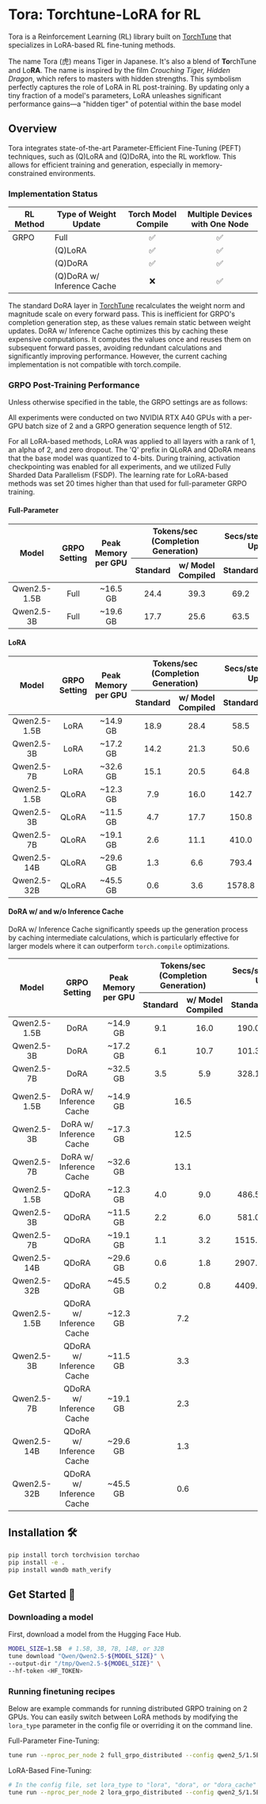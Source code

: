 # Tora: Torchtune-LoRA for RL

Tora is a Reinforcement Learning (RL) library built on [TorchTune](https://github.com/meta-pytorch/torchtune) that specializes in LoRA-based RL fine-tuning methods.

The name Tora (虎) means Tiger in Japanese. It's also a blend of **To**rchTune and Lo**RA**. 
The name is inspired by the film _Crouching Tiger, Hidden Dragon_, which refers to masters with hidden strengths.
This symbolism perfectly captures the role of LoRA in RL post-training.
By updating only a tiny fraction of a model's parameters, LoRA unleashes significant performance gains—a "hidden tiger" of potential within the base model

## Overview

Tora integrates state-of-the-art Parameter-Efficient Fine-Tuning (PEFT) techniques, such as (Q)LoRA and (Q)DoRA, into the RL workflow.
This allows for efficient training and generation, especially in memory-constrained environments.

### Implementation Status

| RL Method | Type of Weight Update      | Torch Model Compile | Multiple Devices with One Node |
|-----------|----------------------------|:-------------------:|:------------------------------:|
| GRPO      | Full                       |          ✅          |               ✅                | 
|           | (Q)LoRA                    |          ✅          |               ✅                |
|           | (Q)DoRA                    |          ✅          |               ✅                |
|           | (Q)DoRA w/ Inference Cache |          ❌          |               ✅                |

The standard DoRA layer in [TorchTune](https://github.com/meta-pytorch/torchtune) recalculates the weight norm and magnitude scale on every forward pass. This is inefficient for GRPO's completion generation step, as these values remain static between weight updates.
DoRA w/ Inference Cache optimizes this by caching these expensive computations. It computes the values once and reuses them on subsequent forward passes, avoiding redundant calculations and significantly improving performance. However, the current caching implementation is not compatible with torch.compile.

### GRPO Post-Training Performance

Unless otherwise specified in the table, the GRPO settings are as follows:

All experiments were conducted on two NVIDIA RTX A40 GPUs with a per-GPU batch size of 2 and a GRPO generation sequence length of 512.

For all LoRA-based methods, LoRA was applied to all layers with a rank of 1, an alpha of 2, and zero dropout.
The 'Q' prefix in QLoRA and QDoRA means that the base model was quantized to 4-bits.
During training, activation checkpointing was enabled for all experiments, and we utilized Fully Sharded Data Parallelism (FSDP).
The learning rate for LoRA-based methods was set 20 times higher than that used for full-parameter GRPO training.

#### Full-Parameter

<table>
  <thead>
    <tr>
      <th rowspan=2 style="text-align:center;">Model</th>
      <th rowspan=2 style="text-align:center;">GRPO Setting</th>
      <th rowspan=2 style="text-align:center;">Peak Memory per GPU</th>
      <th colspan=2 style="text-align:center;">Tokens/sec (Completion Generation)</th>
      <th colspan=2 style="text-align:center;">Secs/step (Gradient Update)</th>
    </tr>
    <tr>
      <th style="text-align:center;">Standard</th>
      <th style="text-align:center;">w/ Model Compiled</th>
      <th style="text-align:center;">Standard</th>
      <th style="text-align:center;">w/ Model Compiled</th>
    </tr>
  </thead>
  <tbody>
    <tr>
      <td style="text-align:center;">Qwen2.5-1.5B</td>
      <td style="text-align:center;">Full</td>
      <td style="text-align:center;">~16.5 GB</td>
      <td style="text-align:center;">24.4</td>
      <td style="text-align:center;">39.3</td>
      <td style="text-align:center;">69.2</td>
      <td style="text-align:center;">77.5</td>
    </tr>
    <tr>
      <td style="text-align:center;">Qwen2.5-3B</td>
      <td style="text-align:center;">Full</td>
      <td style="text-align:center;">~19.6 GB</td>
      <td style="text-align:center;">17.7</td>
      <td style="text-align:center;">25.6</td>
      <td style="text-align:center;">63.5</td>
      <td style="text-align:center;">72.5</td>
    </tr>
  </tbody>
</table>

#### LoRA

<table>
  <thead>
    <tr>
      <th rowspan=2 style="text-align:center;">Model</th>
      <th rowspan=2 style="text-align:center;">GRPO Setting</th>
      <th rowspan=2 style="text-align:center;">Peak Memory per GPU</th>
      <th colspan=2 style="text-align:center;">Tokens/sec (Completion Generation)</th>
      <th colspan=2 style="text-align:center;">Secs/step (Gradient Update)</th>
    </tr>
    <tr>
      <th style="text-align:center;">Standard</th>
      <th style="text-align:center;">w/ Model Compiled</th>
      <th style="text-align:center;">Standard</th>
      <th style="text-align:center;">w/ Model Compiled</th>
    </tr>
  </thead>
  <tbody>
    <tr>
      <td style="text-align:center;">Qwen2.5-1.5B</td>
      <td style="text-align:center;">LoRA</td>
      <td style="text-align:center;">~14.9 GB</td>
      <td style="text-align:center;">18.9</td>
      <td style="text-align:center;">28.4</td>
      <td style="text-align:center;">58.5</td>
      <td style="text-align:center;">49.7</td>
    </tr>
    <tr>
      <td style="text-align:center;">Qwen2.5-3B</td>
      <td style="text-align:center;">LoRA</td>
      <td style="text-align:center;">~17.2 GB</td>
      <td style="text-align:center;">14.2</td>
      <td style="text-align:center;">21.3</td>
      <td style="text-align:center;">50.6</td>
      <td style="text-align:center;">48.8</td>
    </tr>
    <tr>
      <td style="text-align:center;">Qwen2.5-7B</td>
      <td style="text-align:center;">LoRA</td>
      <td style="text-align:center;">~32.6 GB</td>
      <td style="text-align:center;">15.1</td>
      <td style="text-align:center;">20.5</td>
      <td style="text-align:center;">64.8</td>
      <td style="text-align:center;">68.0</td>
    </tr>
    <tr>
      <td style="text-align:center;">Qwen2.5-1.5B</td>
      <td style="text-align:center;">QLoRA</td>
      <td style="text-align:center;">~12.3 GB</td>
      <td style="text-align:center;">7.9</td>
      <td style="text-align:center;">16.0</td>
      <td style="text-align:center;">142.7</td>
      <td style="text-align:center;">71.5</td>
    </tr>
    <tr>
      <td style="text-align:center;">Qwen2.5-3B</td>
      <td style="text-align:center;">QLoRA</td>
      <td style="text-align:center;">~11.5 GB</td>
      <td style="text-align:center;">4.7</td>
      <td style="text-align:center;">17.7</td>
      <td style="text-align:center;">150.8</td>
      <td style="text-align:center;">87.6</td>
    </tr>
    <tr>
      <td style="text-align:center;">Qwen2.5-7B</td>
      <td style="text-align:center;">QLoRA</td>
      <td style="text-align:center;">~19.1 GB</td>
      <td style="text-align:center;">2.6</td>
      <td style="text-align:center;">11.1</td>
      <td style="text-align:center;">410.0</td>
      <td style="text-align:center;">135.3</td>
    </tr>
    <tr>
      <td style="text-align:center;">Qwen2.5-14B</td>
      <td style="text-align:center;">QLoRA</td>
      <td style="text-align:center;">~29.6 GB</td>
      <td style="text-align:center;">1.3</td>
      <td style="text-align:center;">6.6</td>
      <td style="text-align:center;">793.4</td>
      <td style="text-align:center;">189.7</td>
    </tr>
    <tr>
      <td style="text-align:center;">Qwen2.5-32B</td>
      <td style="text-align:center;">QLoRA</td>
      <td style="text-align:center;">~45.5 GB</td>
      <td style="text-align:center;">0.6</td>
      <td style="text-align:center;">3.6</td>
      <td style="text-align:center;">1578.8</td>
      <td style="text-align:center;">312.6</td>
    </tr>
  </tbody>
</table>

#### DoRA w/ and w/o Inference Cache

DoRA w/ Inference Cache significantly speeds up the generation process by caching intermediate calculations, which is particularly effective for larger models where it can outperform `torch.compile` optimizations.

<table>
  <thead>
    <tr>
      <th rowspan=2 style="text-align:center;">Model</th>
      <th rowspan=2 style="text-align:center;">GRPO Setting</th>
      <th rowspan=2 style="text-align:center;">Peak Memory per GPU</th>
      <th colspan=2 style="text-align:center;">Tokens/sec (Completion Generation)</th>
      <th colspan=2 style="text-align:center;">Secs/step (Gradient Update)</th>
    </tr>
    <tr>
      <th style="text-align:center;">Standard</th>
      <th style="text-align:center;">w/ Model Compiled</th>
      <th style="text-align:center;">Standard</th>
      <th style="text-align:center;">w/ Model Compiled</th>
    </tr>
  </thead>
  <tbody>
    <tr>
      <td style="text-align:center;">Qwen2.5-1.5B</td>
      <td style="text-align:center;">DoRA</td>
      <td style="text-align:center;">~14.9 GB</td>
      <td style="text-align:center;">9.1</td>
      <td style="text-align:center;">16.0</td>
      <td style="text-align:center;">190.0</td>
      <td style="text-align:center;">117.7</td>
    </tr>
    <tr>
      <td style="text-align:center;">Qwen2.5-3B</td>
      <td style="text-align:center;">DoRA</td>
      <td style="text-align:center;">~17.2 GB</td>
      <td style="text-align:center;">6.1</td>
      <td style="text-align:center;">10.7</td>
      <td style="text-align:center;">101.3</td>
      <td style="text-align:center;">118.8</td>
    </tr>
    <tr>
      <td style="text-align:center;">Qwen2.5-7B</td>
      <td style="text-align:center;">DoRA</td>
      <td style="text-align:center;">~32.5 GB</td>
      <td style="text-align:center;">3.5</td>
      <td style="text-align:center;">5.9</td>
      <td style="text-align:center;">328.1</td>
      <td style="text-align:center;">233.0</td>
    </tr>
    <tr>
      <td style="text-align:center;">Qwen2.5-1.5B</td>
      <td style="text-align:center;">DoRA w/ Inference Cache</td>
      <td style="text-align:center;">~14.9 GB</td>
      <td colspan=2 style="text-align:center;">16.5</td>
      <td colspan=2 style="text-align:center;">93.2</td>
    </tr>
    <tr>
      <td style="text-align:center;">Qwen2.5-3B</td>
      <td style="text-align:center;">DoRA w/ Inference Cache</td>
      <td style="text-align:center;">~17.3 GB</td>
      <td colspan=2 style="text-align:center;">12.5</td>
      <td colspan=2 style="text-align:center;">79.1</td>
    </tr>
    <tr>
      <td style="text-align:center;">Qwen2.5-7B</td>
      <td style="text-align:center;">DoRA w/ Inference Cache</td>
      <td style="text-align:center;">~32.6 GB</td>
      <td colspan=2 style="text-align:center;">13.1</td>
      <td colspan=2 style="text-align:center;">101.2</td>
    </tr>
    <tr>
      <td style="text-align:center;">Qwen2.5-1.5B</td>
      <td style="text-align:center;">QDoRA</td>
      <td style="text-align:center;">~12.3 GB</td>
      <td style="text-align:center;">4.0</td>
      <td style="text-align:center;">9.0</td>
      <td style="text-align:center;">486.5</td>
      <td style="text-align:center;">191.5</td>
    </tr>
    <tr>
      <td style="text-align:center;">Qwen2.5-3B</td>
      <td style="text-align:center;">QDoRA</td>
      <td style="text-align:center;">~11.5 GB</td>
      <td style="text-align:center;">2.2</td>
      <td style="text-align:center;">6.0</td>
      <td style="text-align:center;">581.0</td>
      <td style="text-align:center;">219.8</td>
    </tr>
    <tr>
      <td style="text-align:center;">Qwen2.5-7B</td>
      <td style="text-align:center;">QDoRA</td>
      <td style="text-align:center;">~19.1 GB</td>
      <td style="text-align:center;">1.1</td>
      <td style="text-align:center;">3.2</td>
      <td style="text-align:center;">1515.3</td>
      <td style="text-align:center;">488.3</td>
    </tr>
    <tr>
      <td style="text-align:center;">Qwen2.5-14B</td>
      <td style="text-align:center;">QDoRA</td>
      <td style="text-align:center;">~29.6 GB</td>
      <td style="text-align:center;">0.6</td>
      <td style="text-align:center;">1.8</td>
      <td style="text-align:center;">2907.8</td>
      <td style="text-align:center;">911.6</td>
    </tr>
    <tr>
      <td style="text-align:center;">Qwen2.5-32B</td>
      <td style="text-align:center;">QDoRA</td>
      <td style="text-align:center;">~45.5 GB</td>
      <td style="text-align:center;">0.2</td>
      <td style="text-align:center;">0.8</td>
      <td style="text-align:center;">4409.3</td>
      <td style="text-align:center;">1478.6</td>
    </tr>
    <tr>
      <td style="text-align:center;">Qwen2.5-1.5B</td>
      <td style="text-align:center;">QDoRA w/ Inference Cache</td>
      <td style="text-align:center;">~12.3 GB</td>
      <td colspan=2 style="text-align:center;">7.2</td>
      <td colspan=2 style="text-align:center;">147.9</td>
    </tr>
    <tr>
      <td style="text-align:center;">Qwen2.5-3B</td>
      <td style="text-align:center;">QDoRA w/ Inference Cache</td>
      <td style="text-align:center;">~11.5 GB</td>
      <td colspan=2 style="text-align:center;">3.3</td>
      <td colspan=2 style="text-align:center;">127.3</td>
    </tr>
    <tr>
      <td style="text-align:center;">Qwen2.5-7B</td>
      <td style="text-align:center;">QDoRA w/ Inference Cache</td>
      <td style="text-align:center;">~19.1 GB</td>
      <td colspan=2 style="text-align:center;">2.3</td>
      <td colspan=2 style="text-align:center;">351.4</td>
    </tr>
    <tr>
      <td style="text-align:center;">Qwen2.5-14B</td>
      <td style="text-align:center;">QDoRA w/ Inference Cache</td>
      <td style="text-align:center;">~29.6 GB</td>
      <td colspan=2 style="text-align:center;">1.3</td>
      <td colspan=2 style="text-align:center;">810.8</td>
    </tr>
    <tr>
      <td style="text-align:center;">Qwen2.5-32B</td>
      <td style="text-align:center;">QDoRA w/ Inference Cache</td>
      <td style="text-align:center;">~45.5 GB</td>
      <td colspan=2 style="text-align:center;">0.6</td>
      <td colspan=2 style="text-align:center;">1812.3</td>
    </tr>
  </tbody>
</table>

## Installation 🛠️

```bash
pip install torch torchvision torchao
pip install -e .
pip install wandb math_verify
```

## Get Started 🚀

### Downloading a model

First, download a model from the Hugging Face Hub.
```bash
MODEL_SIZE=1.5B  # 1.5B, 3B, 7B, 14B, or 32B
tune download "Qwen/Qwen2.5-${MODEL_SIZE}" \
--output-dir "/tmp/Qwen2.5-${MODEL_SIZE}" \
--hf-token <HF_TOKEN>
```

### Running finetuning recipes

Below are example commands for running distributed GRPO training on 2 GPUs. You can easily switch between LoRA methods by modifying the `lora_type` parameter in the config file or overriding it on the command line.

Full-Parameter Fine-Tuning:
```bash
tune run --nproc_per_node 2 full_grpo_distributed --config qwen2_5/1.5B_full_grpo
```

LoRA-Based Fine-Tuning:
```bash
# In the config file, set lora_type to "lora", "dora", or "dora_cache"
tune run --nproc_per_node 2 lora_grpo_distributed --config qwen2_5/1.5B_lora_grpo model.lora_type="lora"
```
